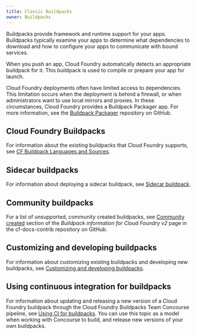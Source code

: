 ```yaml
---
title: Classic Buildpacks
owner: Buildpacks
---
```


Buildpacks provide framework and runtime support for your apps. Buildpacks typically examine your apps to
determine what dependencies to download and how to configure your apps to communicate with bound services.

When you push an app, Cloud Foundry automatically detects an appropriate buildpack for it.
This buildpack is used to compile or prepare your app for launch.

Cloud Foundry deployments often have limited access to dependencies.
This limitation occurs when the deployment is behind a firewall, or when administrators want to use local mirrors and proxies. In these circumstances, Cloud Foundry provides a Buildpack Packager app. For more information, see the <a href="https://github.com/cloudfoundry/buildpack-packager">Buildpack Packager</a> repository on GitHub.


## <a id='system-buildpacks'></a> Cloud Foundry Buildpacks

For information about the existing buildpacks that Cloud Foundry supports, see [CF Buildpack Languages and Sources](./system-buildpacks.html).

## <a id='sidecar-buildpacks'></a> Sidecar buildpacks

For information about deploying a sidecar buildpack, see [Sidecar buildpack](./sidecar-buildpacks.html).

## <a id='community-buildpacks'></a> Community buildpacks

For a list of unsupported, community created buildpacks, see [Community created](https://github.com/cloudfoundry-community/cf-docs-contrib/wiki/Buildpacks#community-created) section of the _Buildpack information for Cloud Foundry v2_ page in the cf-docs-contrib repository on GitHub.

## <a id='developing-buildpacks'></a> Customizing and developing buildpacks

For information about customizing existing buildpacks and developing new buildpacks, see [Customizing and developing buildpacks](./developing-buildpacks.html).

## <a id='buildpack-ci'></a> Using continuous integration for buildpacks

For information about updating and releasing a new version of a Cloud Foundry buildpack through the Cloud Foundry Buildpacks Team Concourse pipeline, see [Using CI for buildpacks](./buildpack-ci-index.html). You can use this topic as a model when working with Concourse to build, and release new versions of your own buildpacks.
